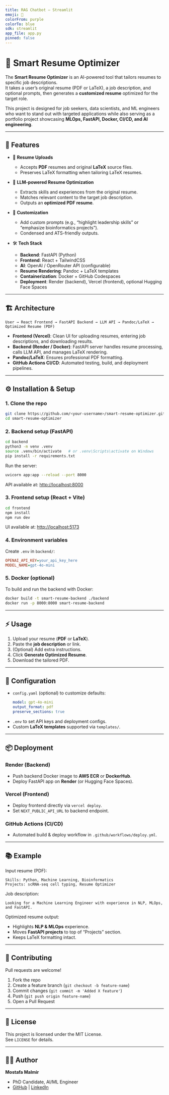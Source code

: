 ```yaml
---
title: RAG Chatbot — Streamlit
emoji: 🧠
colorFrom: purple
colorTo: blue
sdk: streamlit
app_file: app.py
pinned: false
---
```



# 📝 Smart Resume Optimizer

The **Smart Resume Optimizer** is an AI-powered tool that tailors resumes to specific job descriptions.  
It takes a user’s original resume (PDF or LaTeX), a job description, and optional prompts, then generates a **customized resume** optimized for the target role.  

This project is designed for job seekers, data scientists, and ML engineers who want to stand out with targeted applications while also serving as a portfolio project showcasing **MLOps, FastAPI, Docker, CI/CD, and AI engineering**.

---

## 🚀 Features

- 📄 **Resume Uploads**  
  - Accepts **PDF** resumes and original **LaTeX** source files.
  - Preserves LaTeX formatting when tailoring LaTeX resumes.

- 🤖 **LLM-powered Resume Optimization**  
  - Extracts skills and experiences from the original resume.  
  - Matches relevant content to the target job description.  
  - Outputs an **optimized PDF resume**.

- 🎯 **Customization**  
  - Add custom prompts (e.g., “highlight leadership skills” or “emphasize bioinformatics projects”).  
  - Condensed and ATS-friendly outputs.

- 🛠️ **Tech Stack**  
  - **Backend**: FastAPI (Python)  
  - **Frontend**: React + TailwindCSS  
  - **AI**: OpenAI / OpenRouter API (configurable)  
  - **Resume Rendering**: Pandoc + LaTeX templates  
  - **Containerization**: Docker + GitHub Codespaces  
  - **Deployment**: Render (backend), Vercel (frontend), optional Hugging Face Spaces

---

## 🏗️ Architecture

```
User → React Frontend → FastAPI Backend → LLM API → Pandoc/LaTeX → Optimized Resume (PDF)
```

- **Frontend (Vercel)**: Clean UI for uploading resumes, entering job descriptions, and downloading results.  
- **Backend (Render / Docker)**: FastAPI server handles resume processing, calls LLM API, and manages LaTeX rendering.  
- **Pandoc/LaTeX**: Ensures professional PDF formatting.  
- **GitHub Actions CI/CD**: Automated testing, build, and deployment pipelines.  

---

## ⚙️ Installation & Setup

### 1. Clone the repo
```bash
git clone https://github.com/<your-username>/smart-resume-optimizer.git
cd smart-resume-optimizer
```

### 2. Backend setup (FastAPI)
```bash
cd backend
python3 -m venv .venv
source .venv/bin/activate   # or .venv\Scripts\activate on Windows
pip install -r requirements.txt
```

Run the server:
```bash
uvicorn app:app --reload --port 8000
```
API available at: [http://localhost:8000](http://localhost:8000)

### 3. Frontend setup (React + Vite)
```bash
cd frontend
npm install
npm run dev
```
UI available at: [http://localhost:5173](http://localhost:5173)

### 4. Environment variables
Create `.env` in `backend/`:
```ini
OPENAI_API_KEY=your_api_key_here
MODEL_NAME=gpt-4o-mini
```

### 5. Docker (optional)
To build and run the backend with Docker:
```bash
docker build -t smart-resume-backend ./backend
docker run -p 8000:8000 smart-resume-backend
```

---

## ⚡ Usage

1. Upload your resume (**PDF** or **LaTeX**).  
2. Paste the **job description** or link.  
3. (Optional) Add extra instructions.  
4. Click **Generate Optimized Resume**.  
5. Download the tailored PDF.  

---

## 🔧 Configuration

- `config.yaml` (optional) to customize defaults:  
  ```yaml
  model: gpt-4o-mini
  output_format: pdf
  preserve_sections: true
  ```
- `.env` to set API keys and deployment configs.  
- Custom **LaTeX templates** supported via `templates/`.

---

## 📦 Deployment

### Render (Backend)
- Push backend Docker image to **AWS ECR** or **DockerHub**.  
- Deploy FastAPI app on **Render** (or Hugging Face Spaces).  

### Vercel (Frontend)
- Deploy frontend directly via `vercel deploy`.  
- Set `NEXT_PUBLIC_API_URL` to backend endpoint.  

### GitHub Actions (CI/CD)
- Automated build & deploy workflow in `.github/workflows/deploy.yml`.

---

## 📚 Example

Input resume (PDF):  
```
Skills: Python, Machine Learning, Bioinformatics
Projects: scRNA-seq cell typing, Resume Optimizer
```

Job description:  
```
Looking for a Machine Learning Engineer with experience in NLP, MLOps, and FastAPI.
```

Optimized resume output:  
- Highlights **NLP & MLOps** experience.  
- Moves **FastAPI projects** to top of “Projects” section.  
- Keeps LaTeX formatting intact.  

---

## 🤝 Contributing

Pull requests are welcome!  
1. Fork the repo  
2. Create a feature branch (`git checkout -b feature-name`)  
3. Commit changes (`git commit -m 'Added X feature'`)  
4. Push (`git push origin feature-name`)  
5. Open a Pull Request  

---

## 📄 License

This project is licensed under the MIT License.  
See `LICENSE` for details.  

---

## 👨‍💻 Author

**Mostafa Malmir**  
- PhD Candidate, AI/ML Engineer  
- [GitHub](https://github.com/MoMalmir) | [LinkedIn](https://linkedin.com/in/mostafa-malmir)  
